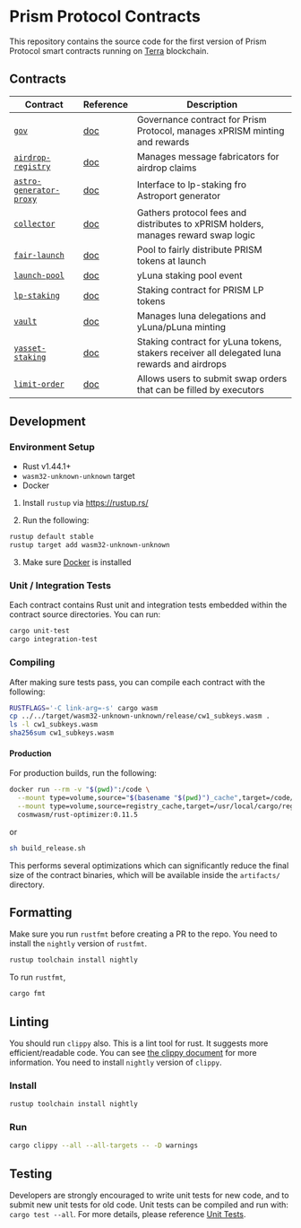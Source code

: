 # Prism Protocol Contracts

This repository contains the source code for the first version of Prism Protocol smart contracts running on [Terra](https://terra.money) blockchain.

## Contracts

| Contract                                                           | Reference | Description                                                                                 |
| ------------------------------------------------------------------ | --------- | ------------------------------------------------------------------------------------------- |
| [`gov`](./contracts/prism-gov)                                     | [doc]()   | Governance contract for Prism Protocol, manages xPRISM minting and rewards                  |
| [`airdrop-registry`](./contracts/prism-airdrop-registry)           | [doc]()   | Manages message fabricators for airdrop claims                                              |
| [`astro-generator-proxy`](./contracts/prism-astro-generator-proxy) | [doc]()   | Interface to lp-staking fro Astroport generator                                             |
| [`collector`](./contracts/prism-collector)                         | [doc]()   | Gathers protocol fees and distributes to xPRISM holders, manages reward swap logic          |
| [`fair-launch`](./contracts/prism-fair-launch)                     | [doc]()   | Pool to fairly distribute PRISM tokens at launch                                            |
| [`launch-pool`](./contracts/prism-launch-pool)                    | [doc]()   | yLuna staking pool event                                                                    |
| [`lp-staking`](./contracts/prism-lp-staking)                      | [doc]()   | Staking contract for PRISM LP tokens                                                        |
| [`vault`](./contracts/prism-vault)                                | [doc]()   | Manages luna delegations and yLuna/pLuna minting                                            |
| [`yasset-staking`](./contracts/prism-yasset-staking)              | [doc]()   | Staking contract for yLuna tokens, stakers receiver all delegated luna rewards and airdrops |
| [`limit-order`](./contracts/prism-limit-order)                    | [doc]()   | Allows users to submit swap orders that can be filled by executors                          |

## Development

### Environment Setup

- Rust v1.44.1+
- `wasm32-unknown-unknown` target
- Docker

1. Install `rustup` via https://rustup.rs/

2. Run the following:

```sh
rustup default stable
rustup target add wasm32-unknown-unknown
```

3. Make sure [Docker](https://www.docker.com/) is installed

### Unit / Integration Tests

Each contract contains Rust unit and integration tests embedded within the contract source directories. You can run:

```sh
cargo unit-test
cargo integration-test
```

### Compiling

After making sure tests pass, you can compile each contract with the following:

```sh
RUSTFLAGS='-C link-arg=-s' cargo wasm
cp ../../target/wasm32-unknown-unknown/release/cw1_subkeys.wasm .
ls -l cw1_subkeys.wasm
sha256sum cw1_subkeys.wasm
```

#### Production

For production builds, run the following:

```sh
docker run --rm -v "$(pwd)":/code \
  --mount type=volume,source="$(basename "$(pwd)")_cache",target=/code/target \
  --mount type=volume,source=registry_cache,target=/usr/local/cargo/registry \
  cosmwasm/rust-optimizer:0.11.5
```

or

```sh
sh build_release.sh
```

This performs several optimizations which can significantly reduce the final size of the contract binaries, which will be available inside the `artifacts/` directory.

## Formatting

Make sure you run `rustfmt` before creating a PR to the repo. You need to install the `nightly` version of `rustfmt`.

```sh
rustup toolchain install nightly
```

To run `rustfmt`,

```sh
cargo fmt
```

## Linting

You should run `clippy` also. This is a lint tool for rust. It suggests more efficient/readable code.
You can see [the clippy document](https://rust-lang.github.io/rust-clippy/master/index.html) for more information.
You need to install `nightly` version of `clippy`.

### Install

```sh
rustup toolchain install nightly
```

### Run

```sh
cargo clippy --all --all-targets -- -D warnings
```

## Testing

Developers are strongly encouraged to write unit tests for new code, and to submit new unit tests for old code. Unit tests can be compiled and run with: `cargo test --all`. For more details, please reference [Unit Tests](https://github.com/CodeChain-io/codechain/wiki/Unit-Tests).
